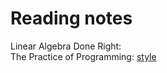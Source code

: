 # Reading notes

Linear Algebra Done Right:  
The Practice of Programming:
[style](./practice/style.md)
